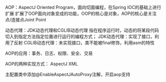 AOP：AspectJ Oriented Program，面向切面编程，在Spring IOC的基础上进行扩展
扩展了OOP面向对象变成的功能，OOP的核心是对象，AOP的核心是关注点/连接点Joint Point

动态代理：JDK动态代理和CGLIB动态代理
指在程序运行时，动态的将某段代码切入到指定方法指定位置进行运行的编程方式；
JDK动态代理：实现了接口，利用了反射
CGLIB动态代理：未实现接口，类不能被final修饰，利用asm的特性

AOP的应用：事务、日志、权限、安全、交易

AOP的两种实现方式：
AspectJ
XML


主配置类中添加@EnableAspectJAutoProxy注解，开启aop支持



